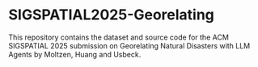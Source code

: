 # SIGSPATIAL2025-Georelating
This repository contains the dataset and source code for the ACM SIGSPATIAL 2025 submission on Georelating Natural Disasters with LLM Agents by Moltzen, Huang and Usbeck.
